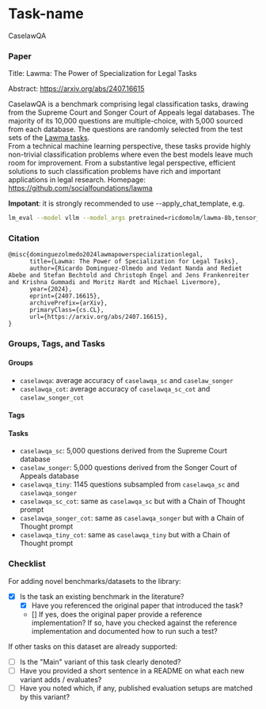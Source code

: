 # Task-name

CaselawQA

### Paper

Title: Lawma: The Power of Specialization for Legal Tasks

Abstract: https://arxiv.org/abs/2407.16615

CaselawQA is a benchmark comprising legal classification tasks, drawing from the Supreme Court and Songer Court of Appeals legal databases.
The majority of its 10,000 questions are multiple-choice, with 5,000 sourced from each database. 
The questions are randomly selected from the test sets of the [Lawma tasks](https://huggingface.co/datasets/ricdomolm/lawma-tasks).\
From a technical machine learning perspective, these tasks provide highly non-trivial classification problems where even the best models leave much room for improvement. 
From a substantive legal perspective, efficient solutions to such classification problems have rich and important applications in legal research.
Homepage: https://github.com/socialfoundations/lawma

**Impotant**: it is strongly recommended to use --apply_chat_template, e.g.

```bash
lm_eval --model vllm --model_args pretrained=ricdomolm/lawma-8b,tensor_parallel_size=1,dtype=auto,gpu_memory_utilization=0.85,data_parallel_size=1 --tasks caselawqa --batch_size auto --apply_chat_template
``` 


### Citation

```
@misc{dominguezolmedo2024lawmapowerspecializationlegal,
      title={Lawma: The Power of Specialization for Legal Tasks}, 
      author={Ricardo Dominguez-Olmedo and Vedant Nanda and Rediet Abebe and Stefan Bechtold and Christoph Engel and Jens Frankenreiter and Krishna Gummadi and Moritz Hardt and Michael Livermore},
      year={2024},
      eprint={2407.16615},
      archivePrefix={arXiv},
      primaryClass={cs.CL},
      url={https://arxiv.org/abs/2407.16615}, 
}
```

### Groups, Tags, and Tasks

#### Groups

* `caselawqa`: average accuracy of `caselawqa_sc` and `caselaw_songer`
* `caselawqa_cot`: average accuracy of `caselawqa_sc_cot` and `caselaw_songer_cot`

#### Tags

#### Tasks

* `caselawqa_sc`: 5,000 questions derived from the Supreme Court database
* `caselaw_songer`: 5,000 questions derived from the Songer Court of Appeals database
* `caselawqa_tiny`: 1145 questions subsampled from `caselawqa_sc` and `caselawqa_songer`
* `caselawqa_sc_cot`: same as `caselawqa_sc` but with a Chain of Thought prompt
* `caselawqa_songer_cot`: same as `caselawqa_songer` but with a Chain of Thought prompt
* `caselawqa_tiny_cot`: same as `caselawqa_tiny` but with a Chain of Thought prompt

### Checklist

For adding novel benchmarks/datasets to the library:
* [x] Is the task an existing benchmark in the literature?
  * [x] Have you referenced the original paper that introduced the task?
  * [] If yes, does the original paper provide a reference implementation? If so, have you checked against the reference implementation and documented how to run such a test?


If other tasks on this dataset are already supported:
* [ ] Is the "Main" variant of this task clearly denoted?
* [ ] Have you provided a short sentence in a README on what each new variant adds / evaluates?
* [ ] Have you noted which, if any, published evaluation setups are matched by this variant?
